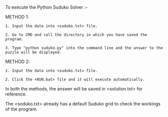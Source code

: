 To execute the Python Suduko Solver :-

METHOD 1:

    1. Input the data into <suduko.txt> file.
	
    2. Go to CMD and call the directory in which you have saved the program.
	
    3. Type "python suduko.py" into the command line and the answer to the puzzle will be displayed.
	
METHOD 2: 

    1. Input the data into <suduko.txt> file.
	
    2. Click the <RUN.bat> file and it will execute automatically.

In both the methods, the answer will be saved in <solution.txt> for reference.

The <soduko.txt> already has a default Suduko grid to check the workings of the program.
